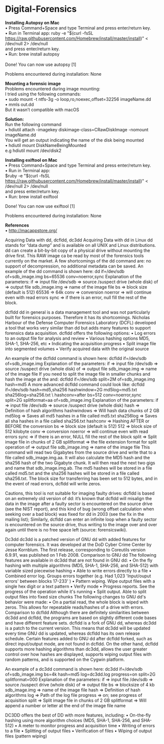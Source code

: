 # Digital-Forensics

<b>Installing Autopsy on Mac</b>
</br>
	•	Press Command+Space and type Terminal and press enter/return key.</br>
	•	Run in Terminal app: ruby -e "$(curl -fsSL https://raw.githubusercontent.com/Homebrew/install/master/install)" < /dev/null 2> /dev/null</br> 
	and press enter/return key.</br>
	•	Run: brew install autopsy</br>
</br>
Done! You can now use autopsy [1]</br>

Problems encountered during installation: None</br>

<b>Mounting a forensic image</b></br>
Problems encountered during image mounting:</br> 
I tried using the following commands:</br> 
	•	sudo mount -t ntfs-3g -o loop,ro,noexec,offset=32256 imageName.dd</br>
	•	mmls out.dd</br>
But it wasn’t compatible with macOS</br>

<b>Solution:</b>
</br>Run the following command</br>
	•	hdiutil attach -imagekey diskimage-class=CRawDiskImage -nomount imageName.dd</br>
You will get an output indicating the name of the disk being mounted</br>
	•	hdiutil mount DiskNameBeingMounted</br> 
e.g hdiutil mount /dev/disk2

<b>Installing exiftool on Mac</b></br>
	•	Press Command+Space and type Terminal and press enter/return key.</br>
	•	Run in Terminal app:</br>
$ruby -e "$(curl -fsSL https://raw.githubusercontent.com/Homebrew/install/master/install)" < /dev/null 2> /dev/null</br>
and press enter/return key.</br>
	•	Run: brew install exiftool</br>

Done! You can now use exiftool [1]

Problems encountered during installation: None

<b>References</b></br>
	•	http://macappstore.org/








Acquiring Data with dd, dcfldd, dc3dd
Acquiring Data with dd in Linux
dd stands for “data dump” and is available on all UNIX and Linux distributions. dd can create a bit-by-bit copy of a physical drive without mounting the drive first. This RAW image ca be read by most of the forensics tools currently on the market. A few shortcomings of the dd command are: no support of decompression, no additional metadata can be saved.
An example of the dd command is shown here:
dd if=/dev/sdb of=sdb_image.img bs=65536 conv=noerror,sync
Explanation of the parameters:
if             => input file
/dev/sdb       => source /suspect drive (whole disk)
of             => output file
sdb_image.img  => name of the image file
bs             => block size (default is 512)
65536          => 64k
conv           => conversion
noerror        => will continue even with read errors
sync           => if there is an error, null fill the rest of the
                  block.

dcfldd
dd in general is a data management tool and was not particularly built for forensics purposes. Therefore it has its shortcomings.
Nicholas Harbour of the Defense Computer Forensics Laboratory (DCFL) developed a tool  that works very similar than dd but adds many features to support forensics data acquisition. dcfldd offers the following options:
•	Log errors to an output file for analysis and review
•	Various hashing options MD5, SHA-1, SHA-256, etc
•	Indicating the acquisition progress
•	Split image file into segmented volumes
•	Verify acquired data with the original source

An example of the dcfldd command is shown here:
dcfldd if=/dev/sdb of=sdb_image.img
Explanation of the parameters:
if             => input file
/dev/sdb       => source /suspect drive (whole disk)
of             => output file
sdb_image.img  => name of the image file
If you need to split the image file in smaller chunks and hash the image at the and:
dcfldd if=/dev/sdb split=2M of=sdb_image.img hash=md5
A more advanced dcfldd command could look like:
dcfldd if=/dev/sdb hash=md5,sha256 hashwindow=2G md5log=md5.txt sha256log=sha256.txt \ hashconv=after bs=512 conv=noerror,sync split=2G splitformat=aa of=sdb_image.img
Explanation of the parameters:
if             => input file
/dev/sdb       => source /suspect drive (whole disk)
hash           => Definition of hash algorithms
hashwindows    => Will hash data chunks of 2 GB
md5log         => Saves all md5 hashes in a file called md5.txt
sha256log      => Saves all sha hashes in a file called sha256.txt
hashconv       => Hashing AFTER or BEFORE the conversion
bs             => block size (default is 512)
512             => block size of 512 kilobyte
conv           => conversion
noerror        => will continue even with read errors
sync           => if there is an error, NULL fill the rest of the
                  block
split          => Split image file in chunks of 2 GB
splitformat    => the file extension format for split operation
of             => output file sdb_image.img => name of the image 
                  file
This command will read two Gigabytes from the source drive and write that to a file called sdb_image.img.aa. It will also calculate the MD5 hash and the sha256 hash of the two Gigabyte chunk. It will then read the next two gigs and name that sdb_image.img.ab. The md5 hashes will be stored in a file called md5.txt and the sha256 hashes will be stored in a file called sha256.txt. The block size for transferring has been set to 512 bytes, and in the event of read errors, dcfldd will write zeros.

Cautions, this tool is not suitable for imaging faulty drives:
dcfldd is based on an extremely old version of dd: it’s known that dcfldd will misalign the data in the image after a faulty sector is encountered on the source drive (see the NIST report), and this kind of bug (wrong offset calculation when seeking over a bad block) was fixed for dd in 2003 (see the fix in the mailing list);
Similarly, dcfldd can enter an infinite loop when a faulty sector is encountered on the source drive, thus writing to the image over and over again until there is no free space left (source: forensicswiki).


Dc3dd
dc3dd is a patched version of GNU dd with added features for computer forensics. It was developed at the DoD Cyber Crime Center by Jesse Kornblum. The first release, corresponding to Coreutils version 6.9.91, was published on 1 Feb 2008.
Comparison to GNU dd
The following features are available in dc3dd that are not found in GNU dd:
•	On the fly hashing with multiple algorithms (MD5, SHA-1, SHA-256, and SHA-512) with variable sized piecewise hashing
•	Able to write errors directly to a file
•	Combined error log. Groups errors together (e.g. Had 1,023 'Input/ouput errors' between blocks 17-233' )
•	Pattern wiping. Wipe output files with a single hex digit or a text pattern
•	Verify mode
•	Progress reports. See the progress of the operation while it's running
•	Split output. Able to split output files into fixed size chunks
The following changes to GNU dd's behavior were made:
•	On a partial read, the whole block is wiped with zeros. This allows for repeatable reads/hashes of a drive with errors.
Comparison to dcfldd
Although there are definitely similarities between dc3dd and dcfldd, the programs are based on slightly different code bases and have different feature sets. dcfldd is a fork of GNU dd, whereas dc3dd is a patch to the current version. This means that dc3dd will be updated every time GNU dd is updated, whereas dcfldd has its own release schedule. Certain features added to GNU dd after dcfldd forked, such as direct input/output mode, are not found in dcfldd.
On the other hand, dcfldd supports more hashing algorithms than dc3dd, allows the user greater control over how hashes are displayed, supports wiping output files with random patterns, and is supported on the Cygwin platform.

An example of a dc3dd command is shown here:
dc3dd if=/dev/sdb of=sdb_image.img bs=4k hash=md5 log=dc3dd.log progress=on split=2G splitformat=000
Explanation of the parameters:
if             => input file
/dev/sdb       => source /suspect drive (whole disk)
of             => output file
bs             => blocksize of 4 kb
sdb_image.img  => name of the image file
hash           => Definition of hash algorithms
log            => Path of the log file
progress       => on; see progress of acquisition
split          => Split image file in chunks of 2 GB
splitformat    => Will append a number or letter at the end of the
                  image file name

DC3DD offers the best of DD with more features, including:
•	On-the-fly hashing using more algorithm choices (MD5, SHA-1, SHA-256, and SHA-512)
•	A meter to monitor progress and acquisition time
•	Writing of errors to a file
•	Splitting of output files
•	Verification of files
•	Wiping of output files (pattern wiping)



